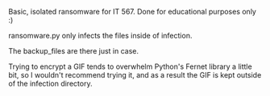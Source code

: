 Basic, isolated ransomware for IT 567. Done for educational purposes only :)

ransomware.py only infects the files inside of infection. 

The backup_files are there just in case. 

Trying to encrypt a GIF tends to overwhelm Python's Fernet library a little bit, so I wouldn't recommend trying it, and as a result the GIF is kept outside of the infection directory. 
